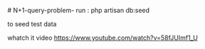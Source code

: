 
#   N + 1 - q u e r y - p r o b l e m - 
 
run :
php artisan db:seed 

to seed test data


 whatch it  video https://www.youtube.com/watch?v=58fJUImf1_U
 
